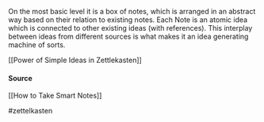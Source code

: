 On the most basic level it is a box of notes, which is arranged in an abstract way based on their relation to existing notes. Each Note is an atomic idea which is connected to other existing ideas (with references). This interplay between ideas from different sources is what makes it an idea generating machine of sorts.

[[Power of Simple Ideas in Zettlekasten]]

#### Source
[[How to Take Smart Notes]]

#zettelkasten